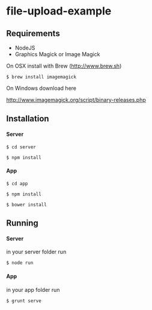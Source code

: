 # file-upload-example

## Requirements

* NodeJS
* Graphics Magick or Image Magick

On OSX install with Brew (http://www.brew.sh)

```
$ brew install imagemagick
```

On Windows download here

http://www.imagemagick.org/script/binary-releases.php


## Installation

#### Server

```
$ cd server
```

```
$ npm install
```

#### App

```
$ cd app
```

```
$ npm install
```

```
$ bower install
```


## Running

#### Server

in your server folder run

```
$ node run
```

#### App

in your app folder run

```
$ grunt serve
```
